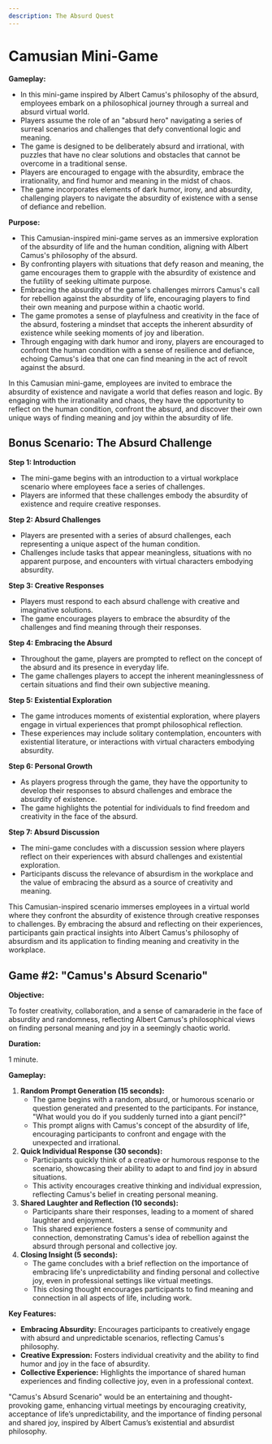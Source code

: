 ```yaml
---
description: The Absurd Quest
---
```


# Camusian Mini-Game

**Gameplay:**

* In this mini-game inspired by Albert Camus's philosophy of the absurd, employees embark on a philosophical journey through a surreal and absurd virtual world.
* Players assume the role of an "absurd hero" navigating a series of surreal scenarios and challenges that defy conventional logic and meaning.
* The game is designed to be deliberately absurd and irrational, with puzzles that have no clear solutions and obstacles that cannot be overcome in a traditional sense.
* Players are encouraged to engage with the absurdity, embrace the irrationality, and find humor and meaning in the midst of chaos.
* The game incorporates elements of dark humor, irony, and absurdity, challenging players to navigate the absurdity of existence with a sense of defiance and rebellion.

**Purpose:**

* This Camusian-inspired mini-game serves as an immersive exploration of the absurdity of life and the human condition, aligning with Albert Camus's philosophy of the absurd.
* By confronting players with situations that defy reason and meaning, the game encourages them to grapple with the absurdity of existence and the futility of seeking ultimate purpose.
* Embracing the absurdity of the game's challenges mirrors Camus's call for rebellion against the absurdity of life, encouraging players to find their own meaning and purpose within a chaotic world.
* The game promotes a sense of playfulness and creativity in the face of the absurd, fostering a mindset that accepts the inherent absurdity of existence while seeking moments of joy and liberation.
* Through engaging with dark humor and irony, players are encouraged to confront the human condition with a sense of resilience and defiance, echoing Camus's idea that one can find meaning in the act of revolt against the absurd.

In this Camusian mini-game, employees are invited to embrace the absurdity of existence and navigate a world that defies reason and logic. By engaging with the irrationality and chaos, they have the opportunity to reflect on the human condition, confront the absurd, and discover their own unique ways of finding meaning and joy within the absurdity of life.

## **Bonus Scenario: The Absurd Challenge**

**Step 1: Introduction**

* The mini-game begins with an introduction to a virtual workplace scenario where employees face a series of challenges.
* Players are informed that these challenges embody the absurdity of existence and require creative responses.

**Step 2: Absurd Challenges**

* Players are presented with a series of absurd challenges, each representing a unique aspect of the human condition.
* Challenges include tasks that appear meaningless, situations with no apparent purpose, and encounters with virtual characters embodying absurdity.

**Step 3: Creative Responses**

* Players must respond to each absurd challenge with creative and imaginative solutions.
* The game encourages players to embrace the absurdity of the challenges and find meaning through their responses.

**Step 4: Embracing the Absurd**

* Throughout the game, players are prompted to reflect on the concept of the absurd and its presence in everyday life.
* The game challenges players to accept the inherent meaninglessness of certain situations and find their own subjective meaning.

**Step 5: Existential Exploration**

* The game introduces moments of existential exploration, where players engage in virtual experiences that prompt philosophical reflection.
* These experiences may include solitary contemplation, encounters with existential literature, or interactions with virtual characters embodying absurdity.

**Step 6: Personal Growth**

* As players progress through the game, they have the opportunity to develop their responses to absurd challenges and embrace the absurdity of existence.
* The game highlights the potential for individuals to find freedom and creativity in the face of the absurd.

**Step 7: Absurd Discussion**

* The mini-game concludes with a discussion session where players reflect on their experiences with absurd challenges and existential exploration.
* Participants discuss the relevance of absurdism in the workplace and the value of embracing the absurd as a source of creativity and meaning.

This Camusian-inspired scenario immerses employees in a virtual world where they confront the absurdity of existence through creative responses to challenges. By embracing the absurd and reflecting on their experiences, participants gain practical insights into Albert Camus's philosophy of absurdism and its application to finding meaning and creativity in the workplace.

## Game #2: "Camus's Absurd Scenario"

**Objective:**

To foster creativity, collaboration, and a sense of camaraderie in the face of absurdity and randomness, reflecting Albert Camus's philosophical views on finding personal meaning and joy in a seemingly chaotic world.

**Duration:**

1 minute.

**Gameplay:**

1. **Random Prompt Generation (15 seconds):**
   * The game begins with a random, absurd, or humorous scenario or question generated and presented to the participants. For instance, "What would you do if you suddenly turned into a giant pencil?"
   * This prompt aligns with Camus's concept of the absurdity of life, encouraging participants to confront and engage with the unexpected and irrational.
2. **Quick Individual Response (30 seconds):**
   * Participants quickly think of a creative or humorous response to the scenario, showcasing their ability to adapt to and find joy in absurd situations.
   * This activity encourages creative thinking and individual expression, reflecting Camus's belief in creating personal meaning.
3. **Shared Laughter and Reflection (10 seconds):**
   * Participants share their responses, leading to a moment of shared laughter and enjoyment.
   * This shared experience fosters a sense of community and connection, demonstrating Camus's idea of rebellion against the absurd through personal and collective joy.
4. **Closing Insight (5 seconds):**
   * The game concludes with a brief reflection on the importance of embracing life's unpredictability and finding personal and collective joy, even in professional settings like virtual meetings.
   * This closing thought encourages participants to find meaning and connection in all aspects of life, including work.

**Key Features:**

* **Embracing Absurdity:** Encourages participants to creatively engage with absurd and unpredictable scenarios, reflecting Camus's philosophy.
* **Creative Expression:** Fosters individual creativity and the ability to find humor and joy in the face of absurdity.
* **Collective Experience:** Highlights the importance of shared human experiences and finding collective joy, even in a professional context.

"Camus's Absurd Scenario" would be an entertaining and thought-provoking game, enhancing virtual meetings by encouraging creativity, acceptance of life’s unpredictability, and the importance of finding personal and shared joy, inspired by Albert Camus’s existential and absurdist philosophy.
